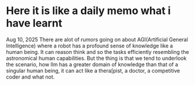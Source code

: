 # Here it is like a daily memo what i have learnt 
Aug 10, 2025
There are alot of rumors going on about AGI(Artificial General Intelligence) where a robot has a profound sense of knowledge like a human being. It can reason think and so the tasks efficiently resembling the astronomical human capabilities. But the thing is that we tend to underlook the scenario, how llm has a greater domain of knowledge than that of a singular human being, it can act like a thera[pist, a doctor, a competitive coder and what not. 
